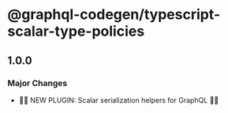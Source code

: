 # @graphql-codegen/typescript-scalar-type-policies

## 1.0.0

### Major Changes

- 🚀🚀 NEW PLUGIN: Scalar serialization helpers for GraphQL 🚀🚀
